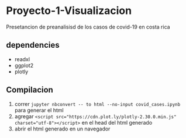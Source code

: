 # Proyecto-1-Visualizacion

Presetancion de preanalisisd de los casos de covid-19 en costa rica

## dependencies

- readxl
- ggplot2
- plotly

## Compilacion

1. correr `jupyter nbconvert -- to html --no-input covid_cases.ipynb` para generar el html
2. agregar `<script src="https://cdn.plot.ly/plotly-2.30.0.min.js" charset="utf-8"></script>` en el head del html generado
3. abrir el html generado en un navegador